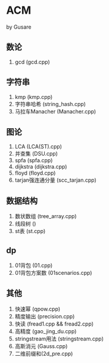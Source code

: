 # ACM
by Gusare

## 数论
1. gcd (gcd.cpp)

## 字符串
1. kmp (kmp.cpp)
2. 字符串哈希 (string_hash.cpp)
3. 马拉车Manacher (Manacher.cpp)

## 图论
1. LCA (LCA(ST).cpp)
2. 并查集 (DSU.cpp)
3. spfa (spfa.cpp)
4. dijkstra (dijkstra.cpp)
5. floyd (floyd.cpp)
6. tarjan强连通分量 (scc_tarjan.cpp)
   
## 数据结构
1. 数状数组 (tree_array.cpp)
2. 线段树 ()
3. st表 (st.cpp)

## dp
1. 01背包 (01.cpp)
2. 01背包方案数 (01scenarios.cpp)

## 其他
1. 快速幂 (qpow.cpp)
2. 精度输出 (precision.cpp)
3. 快读 (fread1.cpp && fread2.cpp)
4. 高精度 (gao_jing_du.cpp)
5. stringstream用法 (stringstream.cpp)
6. 高斯消元 (Gauss.cpp)
7. 二维前缀和(2d_pre.cpp)
